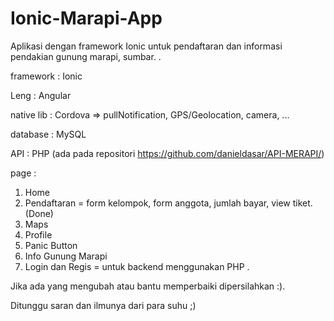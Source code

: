 # Ionic-Marapi-App
Aplikasi dengan framework Ionic untuk pendaftaran dan informasi pendakian gunung marapi, sumbar.
.

framework : Ionic

Leng : Angular

native lib : Cordova => pullNotification, GPS/Geolocation, camera, ...

database : MySQL

API : PHP (ada pada repositori https://github.com/danieldasar/API-MERAPI/)

page :
1. Home
2. Pendaftaran = form kelompok, form anggota, jumlah bayar, view tiket. (Done)
3. Maps 
4. Profile
5. Panic Button 
6. Info Gunung Marapi
7. Login dan Regis = untuk backend menggunakan PHP
.

Jika ada yang mengubah atau bantu memperbaiki dipersilahkan :).

Ditunggu saran dan ilmunya dari para suhu ;)
